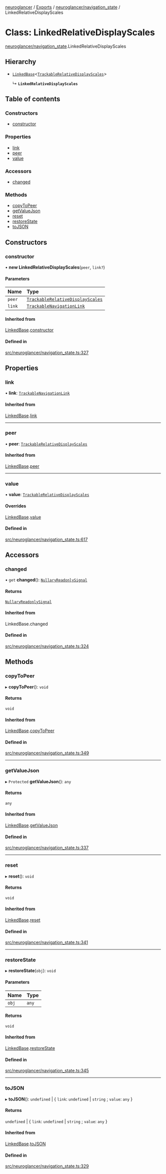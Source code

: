[neuroglancer](../README.md) / [Exports](../modules.md) / [neuroglancer/navigation\_state](../modules/neuroglancer_navigation_state.md) / LinkedRelativeDisplayScales

# Class: LinkedRelativeDisplayScales

[neuroglancer/navigation_state](../modules/neuroglancer_navigation_state.md).LinkedRelativeDisplayScales

## Hierarchy

- [`LinkedBase`](neuroglancer_navigation_state._internal_.LinkedBase.md)<[`TrackableRelativeDisplayScales`](neuroglancer_navigation_state.TrackableRelativeDisplayScales.md)\>

  ↳ **`LinkedRelativeDisplayScales`**

## Table of contents

### Constructors

- [constructor](neuroglancer_navigation_state.LinkedRelativeDisplayScales.md#constructor)

### Properties

- [link](neuroglancer_navigation_state.LinkedRelativeDisplayScales.md#link)
- [peer](neuroglancer_navigation_state.LinkedRelativeDisplayScales.md#peer)
- [value](neuroglancer_navigation_state.LinkedRelativeDisplayScales.md#value)

### Accessors

- [changed](neuroglancer_navigation_state.LinkedRelativeDisplayScales.md#changed)

### Methods

- [copyToPeer](neuroglancer_navigation_state.LinkedRelativeDisplayScales.md#copytopeer)
- [getValueJson](neuroglancer_navigation_state.LinkedRelativeDisplayScales.md#getvaluejson)
- [reset](neuroglancer_navigation_state.LinkedRelativeDisplayScales.md#reset)
- [restoreState](neuroglancer_navigation_state.LinkedRelativeDisplayScales.md#restorestate)
- [toJSON](neuroglancer_navigation_state.LinkedRelativeDisplayScales.md#tojson)

## Constructors

### constructor

• **new LinkedRelativeDisplayScales**(`peer`, `link?`)

#### Parameters

| Name | Type |
| :------ | :------ |
| `peer` | [`TrackableRelativeDisplayScales`](neuroglancer_navigation_state.TrackableRelativeDisplayScales.md) |
| `link` | [`TrackableNavigationLink`](neuroglancer_navigation_state.TrackableNavigationLink.md) |

#### Inherited from

[LinkedBase](neuroglancer_navigation_state._internal_.LinkedBase.md).[constructor](neuroglancer_navigation_state._internal_.LinkedBase.md#constructor)

#### Defined in

[src/neuroglancer/navigation_state.ts:327](https://github.com/ActiveBrainAtlas2/neuroglancer/blob/034b457d/src/neuroglancer/navigation_state.ts#L327)

## Properties

### link

• **link**: [`TrackableNavigationLink`](neuroglancer_navigation_state.TrackableNavigationLink.md)

#### Inherited from

[LinkedBase](neuroglancer_navigation_state._internal_.LinkedBase.md).[link](neuroglancer_navigation_state._internal_.LinkedBase.md#link)

___

### peer

• **peer**: [`TrackableRelativeDisplayScales`](neuroglancer_navigation_state.TrackableRelativeDisplayScales.md)

#### Inherited from

[LinkedBase](neuroglancer_navigation_state._internal_.LinkedBase.md).[peer](neuroglancer_navigation_state._internal_.LinkedBase.md#peer)

___

### value

• **value**: [`TrackableRelativeDisplayScales`](neuroglancer_navigation_state.TrackableRelativeDisplayScales.md)

#### Overrides

[LinkedBase](neuroglancer_navigation_state._internal_.LinkedBase.md).[value](neuroglancer_navigation_state._internal_.LinkedBase.md#value)

#### Defined in

[src/neuroglancer/navigation_state.ts:617](https://github.com/ActiveBrainAtlas2/neuroglancer/blob/034b457d/src/neuroglancer/navigation_state.ts#L617)

## Accessors

### changed

• `get` **changed**(): [`NullaryReadonlySignal`](../modules/neuroglancer_util_signal.md#nullaryreadonlysignal)

#### Returns

[`NullaryReadonlySignal`](../modules/neuroglancer_util_signal.md#nullaryreadonlysignal)

#### Inherited from

LinkedBase.changed

#### Defined in

[src/neuroglancer/navigation_state.ts:324](https://github.com/ActiveBrainAtlas2/neuroglancer/blob/034b457d/src/neuroglancer/navigation_state.ts#L324)

## Methods

### copyToPeer

▸ **copyToPeer**(): `void`

#### Returns

`void`

#### Inherited from

[LinkedBase](neuroglancer_navigation_state._internal_.LinkedBase.md).[copyToPeer](neuroglancer_navigation_state._internal_.LinkedBase.md#copytopeer)

#### Defined in

[src/neuroglancer/navigation_state.ts:349](https://github.com/ActiveBrainAtlas2/neuroglancer/blob/034b457d/src/neuroglancer/navigation_state.ts#L349)

___

### getValueJson

▸ `Protected` **getValueJson**(): `any`

#### Returns

`any`

#### Inherited from

[LinkedBase](neuroglancer_navigation_state._internal_.LinkedBase.md).[getValueJson](neuroglancer_navigation_state._internal_.LinkedBase.md#getvaluejson)

#### Defined in

[src/neuroglancer/navigation_state.ts:337](https://github.com/ActiveBrainAtlas2/neuroglancer/blob/034b457d/src/neuroglancer/navigation_state.ts#L337)

___

### reset

▸ **reset**(): `void`

#### Returns

`void`

#### Inherited from

[LinkedBase](neuroglancer_navigation_state._internal_.LinkedBase.md).[reset](neuroglancer_navigation_state._internal_.LinkedBase.md#reset)

#### Defined in

[src/neuroglancer/navigation_state.ts:341](https://github.com/ActiveBrainAtlas2/neuroglancer/blob/034b457d/src/neuroglancer/navigation_state.ts#L341)

___

### restoreState

▸ **restoreState**(`obj`): `void`

#### Parameters

| Name | Type |
| :------ | :------ |
| `obj` | `any` |

#### Returns

`void`

#### Inherited from

[LinkedBase](neuroglancer_navigation_state._internal_.LinkedBase.md).[restoreState](neuroglancer_navigation_state._internal_.LinkedBase.md#restorestate)

#### Defined in

[src/neuroglancer/navigation_state.ts:345](https://github.com/ActiveBrainAtlas2/neuroglancer/blob/034b457d/src/neuroglancer/navigation_state.ts#L345)

___

### toJSON

▸ **toJSON**(): `undefined` \| { `link`: `undefined` \| `string` ; `value`: `any`  }

#### Returns

`undefined` \| { `link`: `undefined` \| `string` ; `value`: `any`  }

#### Inherited from

[LinkedBase](neuroglancer_navigation_state._internal_.LinkedBase.md).[toJSON](neuroglancer_navigation_state._internal_.LinkedBase.md#tojson)

#### Defined in

[src/neuroglancer/navigation_state.ts:329](https://github.com/ActiveBrainAtlas2/neuroglancer/blob/034b457d/src/neuroglancer/navigation_state.ts#L329)
